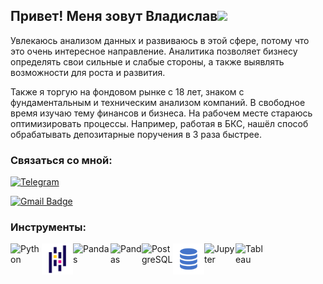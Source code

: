 ## Привет! Меня зовут Владислав<img src="https://github.com/blackcater/blackcater/raw/main/images/Hi.gif" height="28"/>
Увлекаюсь анализом данных и развиваюсь в этой сфере, потому что это очень интересное направление. Аналитика позволяет бизнесу определять свои сильные и слабые стороны, а также выявлять возможности для роста и развития.

Также я торгую на фондовом рынке с 18 лет, знаком с фундаментальным и техническим анализом компаний. В свободное время изучаю тему финансов и бизнеса. На рабочем месте стараюсь оптимизировать процессы. Например, работая в БКС, нашёл способ обрабатывать депозитарные поручения в 3 раза быстрее.

### Связаться со мной:
<a href="https://t.me/vladislove888">
      <img src="https://cdn-icons-png.flaticon.com/512/2111/2111646.png" width="30" height="30" alt=Telegram /> 
      
[![Gmail Badge](https://img.shields.io/badge/-Gmail-red?style=flat&logo=Gmail&logoColor=white)](mailto:vlaisfil8@gmail.com)      


### Инструменты:
<img align="left" alt="Python" width="50px" img src="https://cdn.jsdelivr.net/gh/devicons/devicon/icons/python/python-original.svg" />
<img align="left" alt="Pandas" width="50px" img src="https://raw.githubusercontent.com/devicons/devicon/1119b9f84c0290e0f0b38982099a2bd027a48bf1/icons/pandas/pandas-original.svg" />
<img align="left" alt="Pandas" width="60px" img src="https://everipedia-storage.s3.amazonaws.com/ProfilePicture/en/Plotly__a0a015/Plotly-logo-01-square.png__95275.png" /> 
 <img align="left" alt="Pandas" width="50px" img src="https://discourse.matplotlib.org/uploads/default/original/2X/b/bcd5309f3f22c0c53f1cf5b94b5f062dd3a9b8da.png" />      
<img align="left" alt="PostgreSQL" width="50px" img src="https://cdn.jsdelivr.net/gh/devicons/devicon/icons/postgresql/postgresql-original.svg" />
<img align="left" alt="SQL" width="50px" src="https://raw.githubusercontent.com/github/explore/80688e429a7d4ef2fca1e82350fe8e3517d3494d/topics/sql/sql.png" />
<img align="left" alt="Jupyter" width="50px"src="https://cdn.jsdelivr.net/gh/devicons/devicon/icons/jupyter/jupyter-original-wordmark.svg" />
<img align="left" alt="Tableau" width="50px"src="https://uploads-ssl.webflow.com/60eecfcc030e0e12979ffefc/613a2ef0cf2bdbdbab128be2_Frame%20203%406x.png" />    
